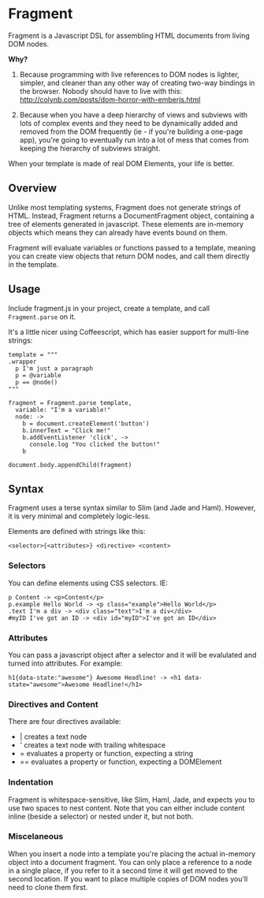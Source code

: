 Fragment
========

Fragment is a Javascript DSL for assembling HTML documents from
living DOM nodes.

**Why?**

1) Because programming with live references to DOM nodes is lighter, simpler,
and cleaner than any other way of creating two-way bindings in the browser. Nobody
should have to live with this: http://colynb.com/posts/dom-horror-with-emberjs.html

2) Because when you have a deep hierarchy of views and subviews with
lots of complex events and they need to be dynamically added and
removed from the DOM frequently (ie - if you're building a one-page app),
you're going to eventually run into a lot of mess that comes from
keeping the hierarchy of subviews straight.

When your template is made of real DOM Elements, your life is better.


Overview
--------

Unlike most templating systems, Fragment does not generate strings of HTML.
Instead, Fragment returns a DocumentFragment object, containing a tree of
elements generated in javascript. These elements are in-memory objects which
means they can already have events bound on them.

Fragment will evaluate variables or functions passed to a template, meaning
you can create view objects that return DOM nodes, and call them directly in
the template.


Usage
-----

Include fragment.js in your project, create a template, and call `Fragment.parse` on it.

It's a little nicer using Coffeescript, which has easier support for multi-line strings:

```
template = """
.wrapper
  p I'm just a paragraph
  p = @variable
  p == @node()
"""

fragment = Fragment.parse template,
  variable: "I'm a variable!"
  node: ->
    b = document.createElement('button')
    b.innerText = "Click me!"
    b.addEventListener 'click', ->
      console.log "You clicked the button!"
    b

document.body.appendChild(fragment)
```


Syntax
------

Fragment uses a terse syntax similar to Slim (and Jade and Haml). However,
it is very minimal and completely logic-less.

Elements are defined with strings like this:
```
<selector>{<attributes>} <directive> <content>
```

### Selectors

You can define elements using CSS selectors. IE:

```
p Content -> <p>Content</p>
p.example Hello World -> <p class="example">Hello World</p>
.text I'm a div -> <div class="text">I'm a div</div>
#myID I've got an ID -> <div id="myID">I've got an ID</div>
```

### Attributes

You can pass a javascript object after a selector and it will be
evalulated and turned into attributes. For example:

```
h1{data-state:"awesome"} Awesome Headline! -> <h1 data-state="awesome">Awesome Headline!</h1>
```

### Directives and Content

There are four directives available:

- | creates a text node
- ' creates a text node with trailing whitespace
- = evaluates a property or function, expecting a string
- == evaluates a property or function, expecting a DOMElement

### Indentation

Fragment is whitespace-sensitive, like Slim, Haml, Jade, and expects
you to use two spaces to nest content. Note that you can either include
content inline (beside a selector) or nested under it, but not both.

### Miscelaneous

When you insert a node into a template you're placing the actual in-memory
object into a document fragment. You can only place a reference to a node in
a single place, if you refer to it a second time it will get moved to the second
location. If you want to place multiple copies of DOM nodes you'll need to clone
them first.

